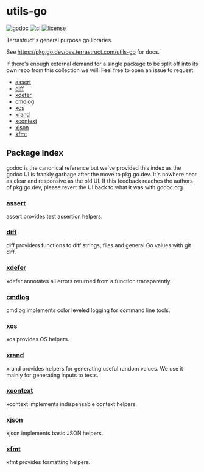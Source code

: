 # utils-go

[![godoc](https://pkg.go.dev/badge/oss.terrastruct.com/utils-go.svg)](https://pkg.go.dev/oss.terrastruct.com/utils-go)
[![ci](https://github.com/terrastruct/utils-go/actions/workflows/ci.yml/badge.svg)](https://github.com/terrastruct/utils-go/actions/workflows/ci.yml)
[![license](https://img.shields.io/github/license/terrastruct/utils-go?color=9cf)](./LICENSE)

Terrastruct's general purpose go libraries.

See https://pkg.go.dev/oss.terrastruct.com/utils-go for docs.

If there's enough external demand for a single package to be split off into its
own repo from this collection we will. Feel free to open an issue to request.

<!-- toc -->

* [assert](#assert)
* [diff](#diff)
* [xdefer](#xdefer)
* [cmdlog](#cmdlog)
* [xos](#xos)
* [xrand](#xrand)
* [xcontext](#xcontext)
* [xjson](#xjson)
* [xfmt](#xfmt)

<!-- tocstop -->

## Package Index

godoc is the canonical reference but we've provided this index as the godoc UI is frankly
garbage after the move to pkg.go.dev. It's nowhere near as clear and responsive as the old
UI. If this feedback reaches the authors of pkg.go.dev, please revert the UI back to what
it was with godoc.org.

### [assert](./assert)

assert provides test assertion helpers.

### [diff](./diff)

diff providers functions to diff strings, files and general Go values with git diff.

### [xdefer](./xdefer)

xdefer annotates all errors returned from a function transparently.

### [cmdlog](./cmdlog)

cmdlog implements color leveled logging for command line tools.

### [xos](./xos)

xos provides OS helpers.

### [xrand](./xrand)

xrand provides helpers for generating useful random values.
We use it mainly for generating inputs to tests.

### [xcontext](./xcontext)

xcontext implements indispensable context helpers.

### [xjson](xjson)

xjson implements basic JSON helpers.

### [xfmt](xfmt)

xfmt provides formatting helpers.
